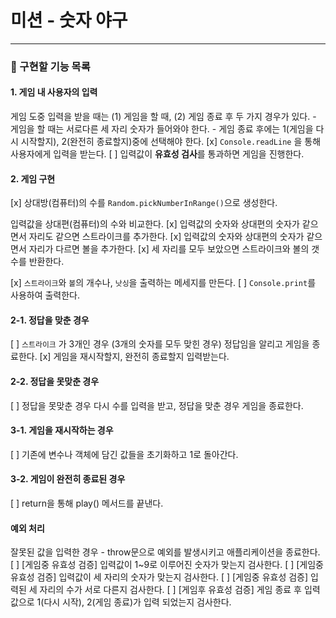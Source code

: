 # 미션 - 숫자 야구

---

### 🚀 구현할 기능 목록

#### 1. 게임 내 사용자의 입력

게임 도중 입력을 받을 때는 (1) 게임을 할 때, (2) 게임 종료 후 두 가지 경우가 있다. - 게임을 할 때는 서로다른 세 자리 숫자가 들어와야 한다. - 게임 종료 후에는 1(게임을 다시 시작할지), 2(완전히 종료할지)중에 선택해야 한다.
[x] `Console.readLine` 을 통해 사용자에게 입력을 받는다.
[ ] 입력값이 **유효성 검사**를 통과하면 게임을 진행한다.

#### 2. 게임 구현

[x] 상대방(컴퓨터)의 수를 `Random.pickNumberInRange()`으로 생성한다.

입력값을 상대편(컴퓨터)의 수와 비교한다.
[x] 입력값의 숫자와 상대편의 숫자가 같으면서 자리도 같으면 스트라이크를 추가한다.
[x] 입력값의 숫자와 상대편의 숫자가 같으면서 자리가 다르면 볼을 추가한다.
[x] 세 자리를 모두 보았으면 스트라이크와 볼의 갯수를 반환한다.

[x] `스트라이크`와 `볼`의 개수나, `낫싱`을 출력하는 메세지를 만든다.
[ ] `Console.print`를 사용하여 출력한다.

#### 2-1. 정답을 맞춘 경우

[ ] `스트라이크` 가 3개인 경우 (3개의 숫자를 모두 맞힌 경우) 정답임을 알리고 게임을 종료한다.
[x] 게임을 재시작할지, 완전히 종료할지 입력받는다.

#### 2-2. 정답을 못맞춘 경우

[ ] 정답을 못맞춘 경우 다시 수를 입력을 받고, 정답을 맞춘 경우 게임을 종료한다.

#### 3-1. 게임을 재시작하는 경우

[ ] 기존에 변수나 객체에 담긴 값들을 초기화하고 1로 돌아간다.

#### 3-2. 게임이 완전히 종료된 경우

[ ] return을 통해 play() 메서드를 끝낸다.

#### 예외 처리

잘못된 값을 입력한 경우 - throw문으로 예외를 발생시키고 애플리케이션을 종료한다.
[ ] [게임중 유효성 검증] 입력값이 1~9로 이루어진 숫자가 맞는지 검사한다.
[ ] [게임중 유효성 검증] 입력값이 세 자리의 숫자가 맞는지 검사한다.
[ ] [게임중 유효성 검증] 입력된 세 자리의 수가 서로 다른지 검사한다.
[ ] [게임후 유효성 검증] 게임 종료 후 입력값으로 1(다시 시작), 2(게임 종료)가 입력 되었는지 검사한다.
